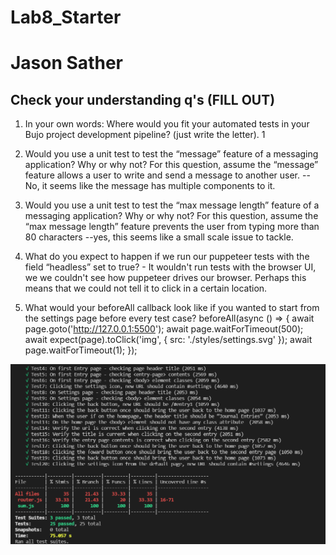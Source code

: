 # Lab8_Starter
# Jason Sather 
## Check your understanding q's (FILL OUT)
1. In your own words: Where would you fit your automated tests in your Bujo project development pipeline? (just write the letter).  1

2. Would you use a unit test to test the “message” feature of a messaging application? Why or why not? For this question, assume the “message” feature allows a user to write and send a message to another user. -- No, it seems like the message has multiple components to it.

3. Would you use a unit test to test the “max message length” feature of a messaging application? Why or why not? For this question, assume the “max message length” feature prevents the user from typing more than 80 characters --yes, this seems like a small scale issue to tackle.

4. What do you expect to happen if we run our puppeteer tests with the field “headless” set to true? - It wouldn't run tests with the browser UI, we we couldn't see how puppeteer drives our browser.  Perhaps this means that we could not tell it to click in a certain location. 

5. What would your beforeAll callback look like if you wanted to start from the settings page before every test case?
    beforeAll(async () => {
        await page.goto('http://127.0.0.1:5500');
        await page.waitForTimeout(500);
        await expect(page).toClick('img', { src: './styles/settings.svg' });
        await page.waitForTimeout(1);
    });

![Test Successes](./allTests.PNG)